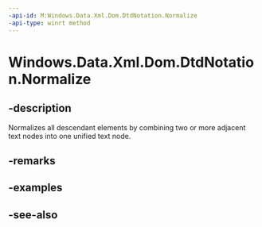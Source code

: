 ```yaml
---
-api-id: M:Windows.Data.Xml.Dom.DtdNotation.Normalize
-api-type: winrt method
---
```


<!-- Method syntax
public void Normalize()
-->

# Windows.Data.Xml.Dom.DtdNotation.Normalize

## -description
Normalizes all descendant elements by combining two or more adjacent text nodes into one unified text node.

## -remarks

## -examples

## -see-also
